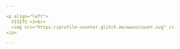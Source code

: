 ```yaml
---

<p align="left"> 
  VISITS <3<br>
  <img src="https://profile-counter.glitch.me/wwso/count.svg" />
</p>

---
```

